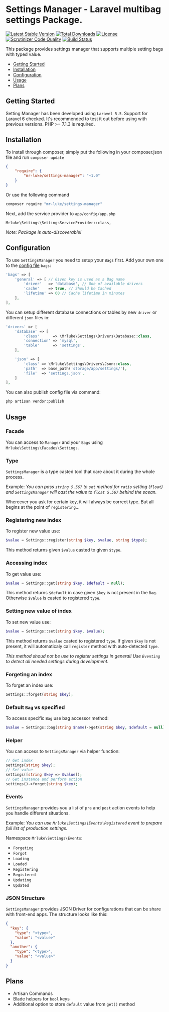 Settings Manager - Laravel multibag settings Package.
==============

[![Latest Stable Version](https://poser.pugx.org/mr-luke/settings-manager/v/stable)](https://packagist.org/packages/mr-luke/settings-manager)
[![Total Downloads](https://poser.pugx.org/mr-luke/settings-manager/downloads)](https://packagist.org/packages/mr-luke/settings-manager)
[![License](https://poser.pugx.org/mr-luke/settings-manager/license)](https://packagist.org/packages/mr-luke/settings-manager)
[![Scrutinizer Code Quality](https://scrutinizer-ci.com/g/mr-luke/settings-manager/badges/quality-score.png?b=master)](https://scrutinizer-ci.com/g/mr-luke/settings-manager/?branch=master)
[![Build Status](https://scrutinizer-ci.com/g/mr-luke/settings-manager/badges/build.png?b=master)](https://scrutinizer-ci.com/g/mr-luke/settings-manager/build-status/master)

This package provides settings manager that supports multiple setting bags with typed value.

* [Getting Started](#getting-started)
* [Installation](#installation)
* [Configuration](#configuration)
* [Usage](#usage)
* [Plans](#plans)

## Getting Started

Setting Manager has been developed using `Laravel 5.5`. Support for Laravel 6 checked.
It's recommended to test it out before using with previous versions. PHP >= 7.1.3 is required.

## Installation

To install through composer, simply put the following in your composer.json file and run `composer update`

```json
{
    "require": {
        "mr-luke/settings-manager": "~1.0"
    }
}
```
Or use the following command

```bash
composer require "mr-luke/settings-manager"
```

Next, add the service provider to `app/config/app.php`

```
Mrluke\Settings\SettingsServiceProvider::class,
```
*Note: Package is auto-discoverable!*

## Configuration

To use `SettingsManager` you need to setup your `Bags` first. Add your own one to the [config file](config/settings-manager.php) `bags`:

```php
'bags' => [
    'general' => [ // Given key is used as a Bag name
        'driver'   => 'database', // One of available drivers
        'cache'    => true, // Should be Cached
        'lifetime' => 60 // Cache lifetime in minutes
	],
],
```

You can setup different database connections or tables by new `driver` or different `json` files in:

```php
'drivers' => [
    'database' => [
        'class'      => \Mrluke\Settings\Drivers\Database::class,
        'connection' => 'mysql',
        'table'      => 'settings',
    ],

    'json' => [
        'class' => \Mrluke\Settings\Drivers\Json::class,
        'path'  => base_path('storage/app/settings/'),
        'file'  => 'settings.json',
    ]
],
```

You can also publish config file via command:
```bash
php artisan vendor:publish
```

## Usage

### Facade

You can access to `Manager` and your `Bags` using `Mrluke\Settings\Facades\Settings`.

### Type

`SettingsManager` is a type casted tool that care about it during the whole process.

Example: *You can pass `string 5.567` to `set` method for `ratio` setting (`float`) and `SettingsManager` will cast the value to `float 5.567` behind the scean.*

Whereever you ask for certain key, it will always be correct type. But all begins at the point of `registering`...

### Registering new index

To register new value use:
```php
$value = Settings::register(string $key, $value, string $type);
```
This method returns given `$value` casted to given `$type`.

### Accessing index

To get value use:
```php
$value = Settings::get(string $key, $default = null);
```
This method returns `$default` in case given `$key` is not present in the `Bag`. Otherwise `$value` is casted to registered `type`.

### Setting new value of index

To set new value use:
```php
$value = Settings::set(string $key, $value);
```
This method returns `$value` casted to registered `type`. If given `$key` is not present, it will automaticaly call `register` method with auto-detected `type`.

*This method shoud not be use to register settings in general! Use `Eventing` to detect all needed settings during development.*

### Forgeting  an index

To forget an index use:
```php
Settings::forget(string $key);
```

### Default `Bag` vs specified

To access specific `Bag` use bag accessor method:
 ```php
$value = Settings::bag(string $name)->get(string $key, $default = null);
```

### Helper

You can access to `SettingsManager` via helper function:
```php
// Get index
settings(string $key);
// Set value
settings([string $key => $value]);
// Get instance and perform action
settings()->forget(string $key);
```

### Events

`SettingsManager` provides you a list of `pre` and `post` action events to help you handle different situations.

Example: *You can use `Mrluke\Settings\Events\Registered` event to prepare full list of production settings.*

Namespace `Mrluke\Settings\Events`:

* `Forgeting`
* `Forgot`
* `Loading`
* `Loaded`
* `Registering`
* `Registered`
* `Updating`
* `Updated`

### JSON Structure

`SettingsManager` provides JSON Driver for configurations that can be share with front-end apps. The structure looks like this:

```json
{
  "key": {
    "type": "<type>",
    "value": "<value>"
  },
  "another": {
    "type": "<type>",
    "value": "<value>"
  }
}
```

## Plans

* Artisan Commands
* Blade helpers for `bool` keys
* Additional option to store `default` value from `get()` method
